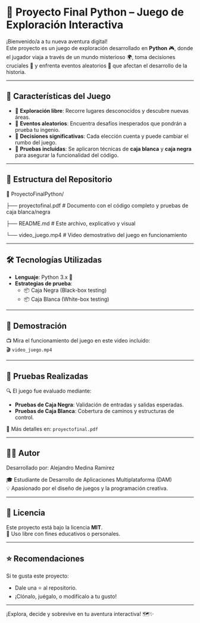# 🧭 Proyecto Final Python – Juego de Exploración Interactiva

¡Bienvenido/a a tu nueva aventura digital!  
Este proyecto es un juego de exploración desarrollado en **Python** 🎮, donde el jugador viaja a través de un mundo misterioso 🌍, toma decisiones cruciales 🤔 y enfrenta eventos aleatorios 🎲 que afectan el desarrollo de la historia.

---

## 🚀 Características del Juego

- 🧭 **Exploración libre**: Recorre lugares desconocidos y descubre nuevas áreas.
- 🎲 **Eventos aleatorios**: Encuentra desafíos inesperados que pondrán a prueba tu ingenio.
- 🧠 **Decisiones significativas**: Cada elección cuenta y puede cambiar el rumbo del juego.
- 🧪 **Pruebas incluidas**: Se aplicaron técnicas de **caja blanca** y **caja negra** para asegurar la funcionalidad del código.

---

## 📂 Estructura del Repositorio

📁 ProyectoFinalPython/

├── proyectofinal.pdf # Documento con el código completo y pruebas de caja blanca/negra

├── README.md # Este archivo, explicativo y visual

└── video_juego.mp4 # Video demostrativo del juego en funcionamiento

---

## 🛠️ Tecnologías Utilizadas

- **Lenguaje**: Python 3.x 🐍
- **Estrategias de prueba**:  
  - 📦 Caja Negra (Black-box testing)  
  - 📦 Caja Blanca (White-box testing)

---

## 🎥 Demostración

📺 Mira el funcionamiento del juego en este video incluido:  
🎬 `video_juego.mp4`

---

## 🧪 Pruebas Realizadas

🔍 El juego fue evaluado mediante:
- **Pruebas de Caja Negra**: Validación de entradas y salidas esperadas.
- **Pruebas de Caja Blanca**: Cobertura de caminos y estructuras de control.

📄 Más detalles en: `proyectofinal.pdf`

---

## 👨‍💻 Autor

Desarrollado por: Alejandro Medina Ramirez

🎓 Estudiante de Desarrollo de Aplicaciones Multiplataforma (DAM)  
💡 Apasionado por el diseño de juegos y la programación creativa.

---

## 📜 Licencia

Este proyecto está bajo la licencia **MIT**.  
📘 Uso libre con fines educativos o personales.

---

## ⭐ Recomendaciones

Si te gusta este proyecto:
- Dale una ⭐ al repositorio.
- ¡Clónalo, juégalo, o modifícalo a tu gusto!

---

¡Explora, decide y sobrevive en tu aventura interactiva! 🗺️✨
